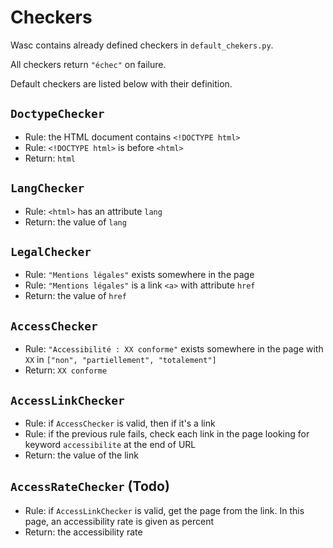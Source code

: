 # Checkers

Wasc contains already defined checkers in `default_chekers.py`.

All checkers return `"échec"` on failure.

Default checkers are listed below with their definition.

## `DoctypeChecker`
* Rule: the HTML document contains `<!DOCTYPE html>`
* Rule: `<!DOCTYPE html>` is before `<html>`
* Return: `html`

## `LangChecker`
* Rule: `<html>` has an attribute `lang`
* Return: the value of `lang`

## `LegalChecker`
* Rule: `"Mentions légales"` exists somewhere in the page
* Rule: `"Mentions légales"` is a link `<a>` with attribute `href`
* Return: the value of `href`

## `AccessChecker`
* Rule: `"Accessibilité : XX conforme"` exists somewhere in the page with `XX` in `["non", "partiellement", "totalement"]`
* Return: `XX conforme`

## `AccessLinkChecker`
* Rule: if `AccessChecker` is valid, then if it's a link
* Rule: if the previous rule fails, check each link in the page looking for keyword `accessibilite` at the end of URL
* Return: the value of the link

## `AccessRateChecker` (Todo)
* Rule: if `AccessLinkChecker` is valid, get the page from the link. In this page, an accessibility rate is given as percent
* Return: the accessibility rate